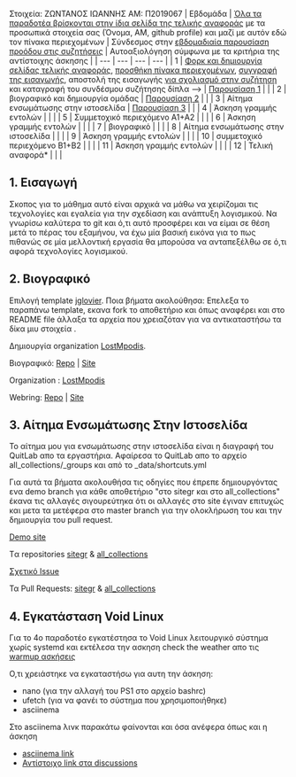 Στοιχεία:
ΖΩΝΤΑΝΟΣ ΙΩΑΝΝΗΣ
ΑΜ: Π2019067
| Εβδομάδα | [Όλα τα παραδοτέα βρίσκονται στην ίδια σελίδα της τελικής αναφοράς](https://courses-ionio.github.io/help/deliverables/) με τα προσωπικά στοιχεία σας (Όνομα, ΑΜ, github profile) και μαζί με αυτόν εδώ τον πίνακα περιεχομένων | Σύνδεσμος στην [εβδομαδιαία παρουσίαση προόδου στις συζητήσεις](https://github.com/courses-ionio/help/discussions/categories/show-and-tell) | Αυτοαξιολόγηση σύμφωνα με τα κριτήρια της αντίστοιχης άσκησης |
| --- | --- | --- | --- |
| 1 | [Φορκ και δημιουργία σελίδας τελικής αναφοράς](https://courses-ionio.github.io/help/guide/), [προσθήκη πίνακα περιεχομένων](https://raw.githubusercontent.com/courses-ionio/sw/master/README.md), [συγγραφή της εισαγωγής](https://courses-ionio.github.io/help/intro/), αποστολή της εισαγωγής [για σχολιασμό στην συζήτηση](https://github.com/courses-ionio/help/discussions/categories/show-and-tell) και καταγραφή του συνδέσμου συζήτησης δίπλα --> | [Παρουσίαση 1](https://github.com/courses-ionio/help/discussions/136) | |
| 2 | βιογραφικό και δημιουργία ομάδας | [Παρουσίαση 2](https://github.com/courses-ionio/help/discussions/215) | |
| 3 | Αίτημα ενσωμάτωσης στην ιστοσελίδα | [Παρουσίαση 3](https://github.com/courses-ionio/help/discussions/357) | |
| 4 | Άσκηση γραμμής εντολών | | |
| 5 | Συμμετοχικό περιεχόμενο A1+A2 | | |
| 6 | Άσκηση γραμμής εντολών | | |
| 7 | βιογραφικό | | |
| 8 | Αίτημα ενσωμάτωσης στην ιστοσελίδα | | |
| 9 | Άσκηση γραμμής εντολών | | |
| 10 | συμμετοχικό περιεχόμενο B1+B2 | | |
| 11 | Άσκηση γραμμής εντολών | | |
| 12 | Τελική αναφορά* | | |

## 1. Εισαγωγή

Σκοπος για το μάθημα αυτό είναι αρχικά να μάθω να χειρίζομαι τις τεχνολογίες και εγαλεία για την σχεδίαση και ανάπτυξη λογισμικού.
Να γνωρίσω καλύτερα το git και ό,τι αυτό προσφέρει και να είμαι σε θέση μετά το πέρας του εξαμήνου, να έχω μία βασική εικόνα για το πως πιθανώς σε μία μελλοντική εργασία θα μπορούσα να ανταπεξέλθω σε ό,τι αφορά τεχνολογίες λογισμικού.


## 2. Βιογραφικό

Επιλογή template [jglovier](https://github.com/jglovier/resume-template). 
Ποια βήματα ακολούθησα: Επελεξα το παραπάνω template, εκανα fork το αποθετήριο και όπως αναφέρει και στο README file άλλαξα τα αρχεία που χρειαζόταν για να αντικαταστήσω τα δίκα μιυ στοιχεία .

Δημιουργία organization [LostMpodis](https://github.com/LostMpodis).

Βιογραφικό: [Repo](https://github.com/john7665/resume-template) | [Site](https://john7665.github.io/resume-template/)

Organization : [LostMpodis](https://github.com/LostMpodis)

Webring: [Repo](https://github.com/LostMpodis/webring) | [Site](https://lostmpodis.github.io/webring/)

## 3. Αίτημα Ενσωμάτωσης Στην Ιστοσελίδα

Το αίτημα μου για ενσωμάτωσης στην ιστοσελίδα είναι η διαγραφή του QuitLab απο τα εργαστήρια.
Αφαίρεσα το QuitLab απο το αρχείο all_collections/_groups και από το _data/shortcuts.yml

Για αυτά τα βήματα ακολουθήσα τις οδηγίες που έπρεπε δημιουργόντας ενα demo branch για κάθε αποθετήριο "στο sitegr και στο all_collections" έκανα τις αλλαγές σιγουρεύτηκα ότι οι αλλαγές στο site έγιναν επιτυχώς και μετα τα μετέφερα στο master branch για την ολοκλήρωση του και την δημιουργία του pull request.

[Demo site](https://p19zont.netlify.app/groups/)

Tα repositories [sitegr](https://github.com/john7665/sitegr/tree/demo-branch) & [all_collections](https://github.com/john7665/all_collections/tree/demo-branch)

[Σχετικό Issue](https://github.com/ioniodi/sitegr/issues/250)

Τα Pull Requests: [sitegr](https://github.com/ioniodi/sitegr/pull/338) & [all_collections](https://github.com/ioniodi/all_collections/pull/30)

## 4. Εγκατάσταση Void Linux 

Για το 4ο παραδοτέο εγκατέστησα το Void Linux λειτουργικό σύστημα χωρίς systemd και εκτέλεσα την ασκηση check the weather απο τις [warmup ασκήσεις](https://github.com/epidrome/dokey#warmup)

Ο,τι χρειάστηκε να εγκαταστήσω για αυτη την άσκηση: 
- nano (για την αλλαγή του PS1 στο αρχείο bashrc)
- ufetch (για να φανέι το σύστημα που χρησιμοποιήθηκε)
- asciinema

Στο asciinema λινκ παρακάτω φαίνονται και όσα ανέφερα όπως και η άσκηση

- [asciinema link](https://asciinema.org/a/caT8OThfmcd95PcTy6bPGuN1o)
- [Αντίστοιχο link στα discussions](https://github.com/courses-ionio/help/discussions/500)
